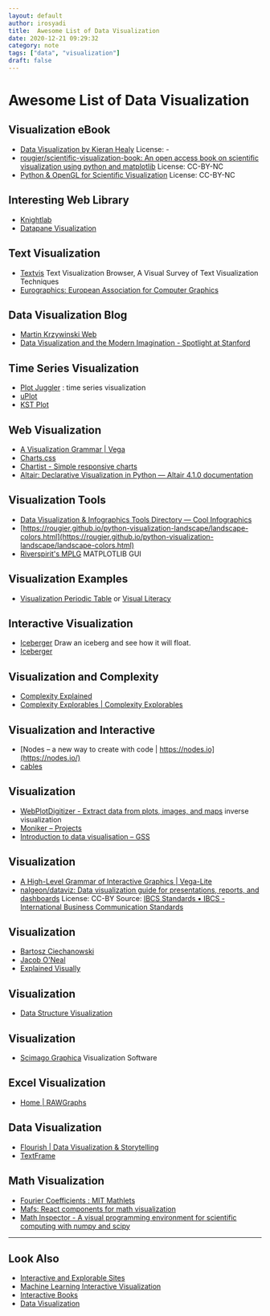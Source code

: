 ```yaml
---
layout: default
author: irosyadi
title:  Awesome List of Data Visualization
date: 2020-12-21 09:29:32
category: note
tags: ["data", "visualization"]
draft: false
---
```


# Awesome List of Data Visualization

## Visualization eBook
- [Data Visualization by Kieran Healy](https://socviz.co/index.html#preface) License: -
- [rougier/scientific-visualization-book: An open access book on scientific visualization using python and matplotlib](https://github.com/rougier/scientific-visualization-book) License: CC-BY-NC
- [Python & OpenGL for Scientific Visualization](https://www.labri.fr/perso/nrougier/python-opengl/) License: CC-BY-NC

## Interesting Web Library
- [Knightlab](https://cdn.knightlab.com/)
- [Datapane Visualization](https://datapane.com/gallery/)

## Text Visualization
- [Textvis](https://textvis.lnu.se/) Text Visualization Browser, A Visual Survey of Text Visualization Techniques
- [Eurographics: European Association for Computer Graphics](https://diglib.eg.org/handle/10.1111/cgf14034)

## Data Visualization Blog
- [Martin Krzywinski Web](https://mkweb.bcgsc.ca/update/)
- [Data Visualization and the Modern Imagination - Spotlight at Stanford](https://exhibits.stanford.edu/dataviz/)

## Time Series Visualization
- [Plot Juggler](https://github.com/facontidavide/PlotJuggler) : time series visualization
- [uPlot](https://github.com/leeoniya/uPlot)
- [KST Plot](https://kst-plot.kde.org/)

## Web Visualization
- [A Visualization Grammar | Vega](https://vega.github.io/vega/)
- [Charts.css](https://chartscss.org/)
- [Chartist - Simple responsive charts](https://gionkunz.github.io/chartist-js/)
- [Altair: Declarative Visualization in Python — Altair 4.1.0 documentation](https://altair-viz.github.io/)

## Visualization Tools
- [Data Visualization & Infographics Tools Directory — Cool Infographics](https://coolinfographics.com/tools-directory)
- [https://rougier.github.io/python-visualization-landscape/landscape-colors.html](https://rougier.github.io/python-visualization-landscape/landscape-colors.html)
- [Riverspirit's MPLG](https://everydayanchovies.github.io/mplg/mplg) MATPLOTLIB GUI


## Visualization Examples
- [Visualization Periodic Table](https://letsandeepio.github.io/viz-method-table/) or [Visual Literacy](https://www.visual-literacy.org/periodic_table/periodic_table.html#)

## Interactive Visualization
- [Iceberger](https://joshdata.me/iceberger.html) Draw an iceberg and see how it will float.
- [Iceberger](https://iceberger.boomla.net/)

## Visualization and Complexity
* [Complexity Explained](https://complexityexplained.github.io/)
* [Complexity Explorables | Complexity Explorables](https://www.complexity-explorables.org/)

## Visualization and Interactive
* [Nodes – a new way to create with code | https://nodes.io](https://nodes.io/)
* [cables](https://cables.gl/)

## Visualization
- [WebPlotDigitizer - Extract data from plots, images, and maps](https://automeris.io/WebPlotDigitizer/index.html) inverse visualization
- [Moniker – Projects](https://studiomoniker.com/projects)
- [Introduction to data visualisation – GSS](https://gss.civilservice.gov.uk/policy-store/introduction-to-data-visualisation/)

## Visualization
- [A High-Level Grammar of Interactive Graphics | Vega-Lite](https://vega.github.io/vega-lite/)
- [nalgeon/dataviz: Data visualization guide for presentations, reports, and dashboards](https://github.com/nalgeon/dataviz) License: CC-BY Source: [IBCS Standards • IBCS - International Business Communication Standards](https://www.ibcs.com/standards/)

## Visualization
- [Bartosz Ciechanowski](https://ciechanow.ski/archives/)
- [Jacob O'Neal](https://jacoboneal.com/)
- [Explained Visually](https://setosa.io/ev/)

## Visualization
- [Data Structure Visualization](https://www.cs.usfca.edu/~galles/visualization/Algorithms.html)

## Visualization
- [Scimago Graphica](https://graphica.app/) Visualization Software

## Excel Visualization
- [Home | RAWGraphs](https://rawgraphs.io/)

## Data Visualization
- [Flourish | Data Visualization & Storytelling](https://flourish.studio/)
- [TextFrame](https://textframe.app/)

## Math Visualization
- [Fourier Coefficients : MIT Mathlets](https://mathlets.org/mathlets/fourier-coefficients/)
- [Mafs: React components for math visualization](https://mafs.dev/)
- [Math Inspector - A visual programming environment for scientific computing with numpy and scipy](https://mathinspector.com/)

---
## Look Also
- [Interactive and Explorable Sites](../app/interactive-explorable-web.md)
- [Machine Learning Interactive Visualization](../research/ml-visualization.md)
- [Interactive Books](../book/interactive-book.md)
- [Data Visualization](../note/data-visualization.md)
